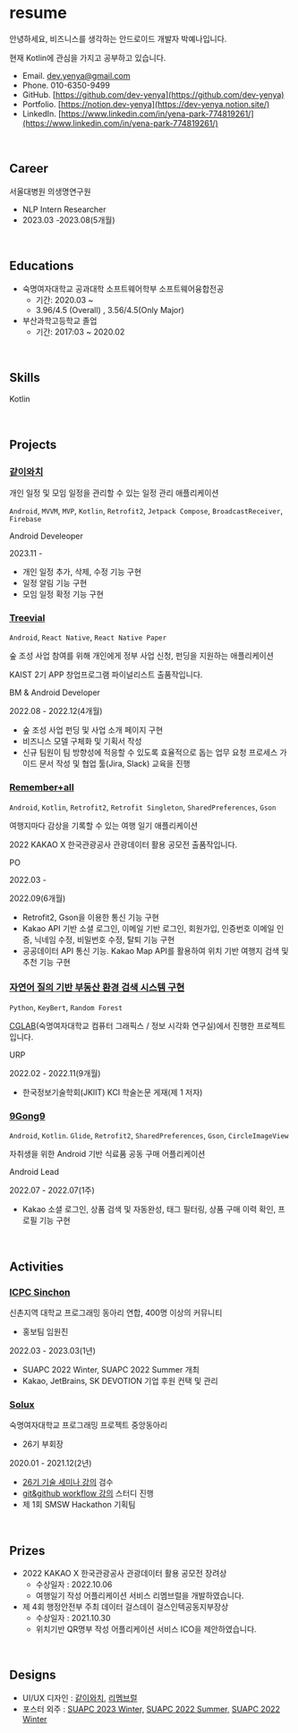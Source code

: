 # resume

안녕하세요, 비즈니스를 생각하는 안드로이드 개발자 박예나입니다.

현재 Kotlin에 관심을 가지고 공부하고 있습니다.

- Email. dev.yenya@gmail.com
- Phone. 010-6350-9499
- GitHub.  [https://github.com/dev-yenya](https://github.com/dev-yenya)
- Portfolio. [https://notion.dev-yenya](https://dev-yenya.notion.site/)
- LinkedIn. [https://www.linkedin.com/in/yena-park-774819261/](https://www.linkedin.com/in/yena-park-774819261/)

<br>

## Career

서울대병원 의생명연구원

- NLP Intern Researcher
- 2023.03 -2023.08(5개월)

<br>

## Educations

- 숙명여자대학교 공과대학 소프트웨어학부 소프트웨어융합전공
    - 기간: 2020.03 ~
    - 3.96/4.5 (Overall) , 3.56/4.5(Only Major)
- 부산과학고등학교 졸업
    - 기간: 2017:03 ~ 2020.02
 
<br>

## Skills

Kotlin

<br>

## Projects

### [같이와치](https://docs.google.com/presentation/d/1a9gO2zy5kPxaFceh0tdWazTB3ycWcLP5wQwLCRXBK-A/edit?usp=drive_link)

개인 일정 및 모임 일정을 관리할 수 있는 일정 관리 애플리케이션

`Android`, `MVVM`, `MVP`, `Kotlin`, `Retrofit2`, `Jetpack Compose`, `BroadcastReceiver`, `Firebase`

Android Develeoper

2023.11 -

- 개인 일정 추가, 삭제, 수정 기능 구현
- 일정 알림 기능 구현
- 모임 일정 확정 기능 구현

### [Treevial](https://www.notion.so/Treevial-2cc22d792505466199f984ac7856b0ef?pvs=21)

`Android`, `React Native`, `React Native Paper`

숲 조성 사업 참여를 위해 개인에게 정부 사업 신청, 펀딩을 지원하는 애플리케이션

KAIST 2기 APP 창업프로그램 파이널리스트 출품작입니다.

BM & Android Developer

2022.08 - 2022.12(4개월)

- 숲 조성 사업 펀딩 및 사업 소개 페이지 구현
- 비즈니스 모델 구체화 및 기획서 작성
- 신규 팀원이 팀 방향성에 적응할 수 있도록 효율적으로 돕는 업무 요청 프로세스 가이드 문서 작성 및 협업 툴(Jira, Slack) 교육을 진행

### [Remember+all](https://www.notion.so/REMEMBER-ALL-19b35d911b744c2ebb87eade97fffef6?pvs=21)

`Android`, `Kotlin`, `Retrofit2`, `Retrofit Singleton`, `SharedPreferences`, `Gson`

여행지마다 감상을 기록할 수 있는 여행 일기 애플리케이션

2022 KAKAO X 한국관광공사 관광데이터 활용 공모전 출품작입니다.

PO

2022.03 -

2022.09(6개월)

- Retrofit2, Gson을 이용한 통신 기능 구현
- Kakao API 기반 소셜 로그인, 이메일 기반 로그인, 회원가입, 인증번호 이메일 인증,  닉네임 수정, 비밀번호 수정, 탈퇴 기능 구현
- 공공데이터 API 통신 기능. Kakao Map API를 활용하여 위치 기반 여행지 검색 및 추천 기능 구현

### [자연어 질의 기반 부동산 환경 검색 시스템 구현](http://ki-it.com/_PR/view/?aidx=34777&bidx=3124)

`Python`, `KeyBert`, `Random Forest`

[CGLAB](https://sites.google.com/view/cglab/%EA%B0%95%EC%A2%8C-teaching?authuser=0)(숙명여자대학교 컴퓨터 그래픽스 / 정보 시각화 연구실)에서 진행한 프로젝트입니다.

URP

2022.02 - 2022.11(9개월)

- 한국정보기술학회(JKIIT) KCI 학술논문 게재(제 1 저자)

### [9Gong9](https://www.notion.so/9Gong9-78d8e347bc4b42b8a644c2859ce52aa5?pvs=21)

`Android`, `Kotlin`. `Glide`, `Retrofit2`, `SharedPreferences`, `Gson`, `CircleImageView`

자취생을 위한 Android 기반 식료품 공동 구매 어플리케이션

Android Lead

2022.07 - 2022.07(1주)

- Kakao 소셜 로그인, 상품 검색 및 자동완성, 태그 필터링, 상품 구매 이력 확인, 프로필 기능 구현

<br>

## Activities

### [ICPC Sinchon](https://icpc-sinchon.io/)

신촌지역 대학교 프로그래밍 동아리 연합, 400명 이상의 커뮤니티

* 홍보팀 임원진

2022.03 -  2023.03(1년)

- SUAPC 2022 Winter, SUAPC 2022 Summer 개최
- Kakao, JetBrains, SK DEVOTION 기업 후원 컨택 및 관리

### [Solux](https://sm-solux.dev/)

숙명여자대학교 프로그래밍 프로젝트 중앙동아리

* 26기 부회장

2020.01 - 2021.12(2년)

- [26기 기술 세미나 강의](https://solux.tistory.com/category/%EC%84%B8%EB%AF%B8%EB%82%98/26%EA%B8%B0%20%EC%84%B8%EB%AF%B8%EB%82%98) 검수
- [git&github workflow 강의](https://drive.google.com/drive/folders/1TYE-fL42_Io36jMfIwTgczKu6ZaGzKxr?usp=drive_link) 스터디 진행
- 제 1회 SMSW Hackathon 기획팀

<br>

## Prizes

- 2022 KAKAO X 한국관광공사 관광데이터 활용 공모전 장려상
    - 수상일자 : 2022.10.06
    - 여행일기 작성 어플리케이션 서비스 리멤브럴을 개발하였습니다.
- 제 4회 행정안전부 주최 데이터 걸스데이 걸스인텍공동지부장상
    - 수상일자 : 2021.10.30
    - 위치기반 QR명부 작성 어플리케이션 서비스 ICO을 제안하였습니다.

<br>

## Designs

- UI/UX 디자인 : [같이와치](https://www.figma.com/file/C7H1CZP7p8LzOVJgPrNvwu/%EA%B0%99%EC%9D%B4%EC%99%80%EC%B9%98?type=design&node-id=87%3A1741&mode=design&t=xFFzaix9ul44cEUm-1), [리멤브럴](https://www.figma.com/file/yKcfL2Ho36oaIjf6wFNXKP/Rememberall?node-id=0%3A1&t=o56MO6ROfBPDgpNB-1)
- 포스터 외주 : [SUAPC 2023 Winter,](https://archive.suapc.kr/2023w/poster/) [SUAPC 2022 Summer,](https://archive.suapc.kr/2022s/poster/) [SUAPC 2022 Winter](https://archive.suapc.kr/2022w/poster/)
